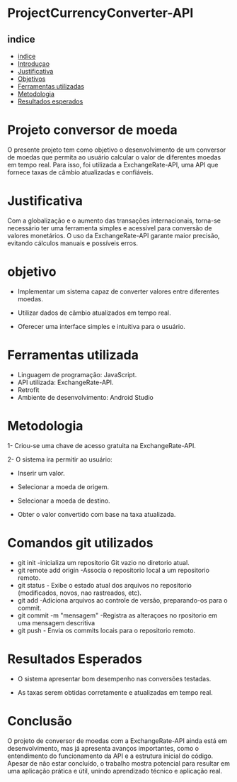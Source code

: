 # ProjectCurrencyConverter-API

## indice
* [indice](#indice)
* [Introduçao](#introduçao)
* [Justificativa](#justificativa)
* [Objetivos](#objetivos)
* [Ferramentas utilizadas](#eferramentas-utilizadas)
* [Metodologia](#metodologias)
* [Resultados esperados](#resultados-esperados)
# Projeto conversor de moeda 
O presente projeto tem como objetivo o desenvolvimento de um conversor de moedas que permita ao usuário calcular o valor de diferentes moedas em tempo real. Para isso, foi utilizada a ExchangeRate-API, uma API que fornece taxas de câmbio atualizadas e confiáveis.

# Justificativa
Com a globalização e o aumento das transações internacionais, torna-se necessário ter uma ferramenta simples e acessível para conversão de valores monetários. O uso da ExchangeRate-API garante maior precisão, evitando cálculos manuais e possíveis erros.

# objetivo
- Implementar um sistema capaz de converter valores entre diferentes moedas.

- Utilizar dados de câmbio atualizados em tempo real.

- Oferecer uma interface simples e intuitiva para o usuário.
# Ferramentas utilizada
* Linguagem de programação: JavaScript.
* API utilizada: ExchangeRate-API.
* Retrofit
* Ambiente de desenvolvimento: Android Studio
# Metodologia

1- Criou-se uma chave de acesso gratuita na ExchangeRate-API.

2- O sistema ira permitir ao usuário:

- Inserir um valor.

- Selecionar a moeda de origem.

- Selecionar a moeda de destino.

- Obter o valor convertido com base na taxa atualizada.
# Comandos git utilizados
* git init -inicializa um repositorio Git vazio no diretorio atual.
* git remote add origin -Associa o repositorio local a um  repositorio remoto.
* git status - Exibe o estado atual dos arquivos no repositorio (modificados, novos, nao rastreados, etc).
* git add -Adiciona arquivos ao controle de versão, preparando-os para o commit.
* git commit -m "mensagem" -Registra as alteraçoes no rpositorio em uma mensagem descritiva
* git push - Envia os commits locais para o repositorio remoto.
# Resultados Esperados

- O sistema apresentar bom desempenho nas conversões testadas.

- As taxas serem obtidas corretamente e atualizadas em tempo real.

# Conclusão

O projeto de conversor de moedas com a ExchangeRate-API ainda está em desenvolvimento, mas já apresenta avanços importantes, como o entendimento do funcionamento da API e a estrutura inicial do código. Apesar de não estar concluído, o trabalho mostra potencial para resultar em uma aplicação prática e útil, unindo aprendizado técnico e aplicação real.
